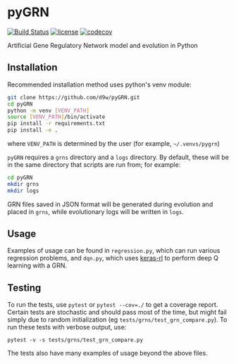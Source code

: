 # pyGRN

[![Build Status](https://travis-ci.org/d9w/pyGRN.svg?branch=master)](https://travis-ci.org/d9w/pyGRN)
[![license](https://img.shields.io/github/license/mashape/apistatus.svg?maxAge=2592000)](https://github.com/d9w/pyGRN/blob/master/LICENSE)
[![codecov](https://codecov.io/gh/d9w/pyGRN/branch/master/graph/badge.svg)](https://codecov.io/gh/d9w/pyGRN)

Artificial Gene Regulatory Network model and evolution in Python

## Installation

Recommended installation method uses python's venv module:

```bash
git clone https://github.com/d9w/pyGRN.git
cd pyGRN
python -m venv [VENV_PATH]
source [VENV_PATH]/bin/activate
pip install -r requirements.txt
pip install -e .
```

where `VENV_PATH` is determined by the user (for example, `~/.venvs/pygrn`)

`pyGRN` requires a `grns` directory and a `logs` directory. By default, these
will be in the same directory that scripts are run from; for example:

```bash
cd pyGRN
mkdir grns
mkdir logs
```

GRN files saved in JSON format will be generated during evolution and placed in
`grns`, while evolutionary logs will be written in `logs`.

## Usage

Examples of usage can be found in `regression.py`, which can run various
regression problems, and `dqn.py`, which
uses [keras-rl](https://github.com/keras-rl/keras-rl) to perform deep Q learning
with a GRN.

## Testing

To run the tests, use `pytest` or `pytest --cov=./` to get a coverage report.
Certain tests are stochastic and should pass most of the time, but might fail
simply due to random initialization (eg `tests/grns/test_grn_compare.py`). To
run these tests with verbose output, use:

```
pytest -v -s tests/grns/test_grn_compare.py
```

The tests also have many examples of usage beyond the above files.
